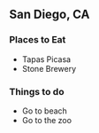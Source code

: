 ## San Diego, CA

### Places to Eat

- Tapas Picasa
- Stone Brewery

### Things to do

- Go to beach
- Go to the zoo
